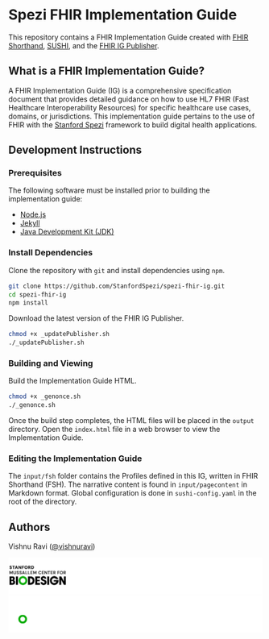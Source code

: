 # Spezi FHIR Implementation Guide

This repository contains a FHIR Implementation Guide created with [FHIR Shorthand](https://fshschool.org/docs/), [SUSHI](https://github.com/FHIR/sushi), and the [FHIR IG Publisher](https://confluence.hl7.org/display/FHIR/IG+Publisher+Documentation).

## What is a FHIR Implementation Guide?

A FHIR Implementation Guide (IG) is a comprehensive specification document that provides detailed guidance on how to use HL7 FHIR (Fast Healthcare Interoperability Resources) for specific healthcare use cases, domains, or jurisdictions. This implementation guide pertains to the use of FHIR with the [Stanford Spezi](https://spezi.stanford.edu) framework to build digital health applications.

## Development Instructions

### Prerequisites

The following software must be installed prior to building the implementation guide:

- [Node.js](https://nodejs.org/en)
- [Jekyll](https://jekyllrb.com/docs/installation/)
- [Java Development Kit (JDK)](https://www.oracle.com/ae/java/technologies/downloads/)

### Install Dependencies

Clone the repository with `git` and install dependencies using `npm`.

```bash
git clone https://github.com/StanfordSpezi/spezi-fhir-ig.git
cd spezi-fhir-ig
npm install
```

Download the latest version of the FHIR IG Publisher.

```bash
chmod +x _updatePublisher.sh
./_updatePublisher.sh
```

### Building and Viewing

Build the Implementation Guide HTML.

```bash
chmod +x _genonce.sh
./_genonce.sh
```

Once the build step completes, the HTML files will be placed in the `output` directory. Open the `index.html` file in a web browser to view the Implementation Guide.

### Editing the Implementation Guide

The `input/fsh` folder contains the Profiles defined in this IG, written in FHIR Shorthand (FSH). The narrative content is found in `input/pagecontent` in Markdown format. Global configuration is done in `sushi-config.yaml` in the root of the directory. 

## Authors

Vishnu Ravi ([@vishnuravi](https://github.com/vishnuravi))

![Spezi Footer](https://raw.githubusercontent.com/StanfordSpezi/.github/main/assets/FooterLight.png#gh-light-mode-only)
![Spezi Footer](https://raw.githubusercontent.com/StanfordSpezi/.github/main/assets/FooterDark.png#gh-dark-mode-only)